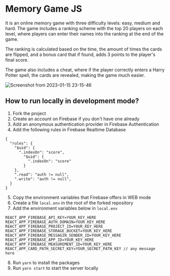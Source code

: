 # Memory Game JS

It is an online memory game with three difficulty levels: easy, medium and hard. The game includes a ranking scheme with the top 20 players on each level, where players can enter their names into the ranking at the end of the game.

The ranking is calculated based on the time, the amount of times the cards are flipped, and a bonus card that if found, adds 3 points to the player's final score.

The game also includes a cheat, where if the player correctly enters a Harry Potter spell, the cards are revealed, making the game much easier.

![Screenshot from 2023-01-15 23-15-46](https://user-images.githubusercontent.com/12699849/212585326-9a1e3749-af17-4734-83f7-51c07e7f79d5.png)

## How to run locally in development mode?

1. Fork the project
2. Create an account on Firebase if you don't have one already
3. Add an anonymous authentication provider in Firebase Authentication
4. Add the following rules in Firebase Realtime Database

```
{
  "rules": {
    "$uid": {
      ".indexOn": "score",
        "$uid": {
          ".indexOn": "score"
        }
    },
    ".read": "auth != null",
    ".write": "auth != null",
  }
}
```

5. Copy the environment variables that Firebase offers in WEB mode
6. Create a file `local.env` in the root of the forked repository
7. Add the environment variables below in `local.env`

```
REACT_APP_FIREBASE_API_KEY=YOUR_KEY_HERE
REACT_APP_FIREBASE_AUTH_DOMAIN=YOUR_KEY_HERE
REACT_APP_FIREBASE_PROJECT_ID=YOUR_KEY_HERE
REACT_APP_FIREBASE_STORAGE_BUCKET=YOUR_KEY_HERE
REACT_APP_FIREBASE_MESSAGIN_SENDER_ID=YOUR_KEY_HERE
REACT_APP_FIREBASE_APP_ID=YOUR_KEY_HERE
REACT_APP_FIREBASE_MEASUREMENT_ID=YOUR_KEY_HERE
REACT_APP_CARD_PATH_SECRET_KEY=YOUR_SECRET_PATH_KEY // any message here
```

8. Run `yarn` to install the packages
9. Run `yarn start` to start the server locally
